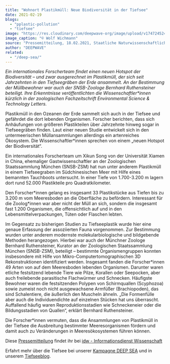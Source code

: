 ```yaml
---
title: "Wohnort Plastikmüll: Neue Biodiversität in der Tiefsee"
date: 2021-02-19
blogs: 
  - "pplastic-pollution"
  - "tiefsee"
image: "https://res.cloudinary.com/deepwave-org/image/upload/v1747245243/deepwave.org/PlasticWaste-003.jpg"
image_caption: "© Wolf Wichmann"
source: "Pressemitteilung, 18.02.2021, Staatliche Naturwissenschaftliche Sammlungen Bayerns"
author: "DEEPWAVE"
related: 
  - "/deep-sea/"
---
```


_Ein internationales Forscherteam findet einen neuen Hotspot der Biodiversität – und zwar ausgerechnet im Plastikmüll, der sich seit Jahrzehnten in den Tiefseegräben der Erde ansammelt. An der Bestimmung der Müllbewohner war auch der SNSB-Zoologe Bernhard Ruthensteiner beteiligt. Ihre Erkenntnisse veröffentlichten die Wissenschaftler\*innen kürzlich in der zoologischen Fachzeitschrift Environmental Science & Technology Letters._

Plastikmüll in den Ozeanen der Erde sammelt sich auch in der Tiefsee und gefährdet die dort lebenden Organismen. Forscher berichten, dass sich Anhäufungen von größeren Plastikteilen über Jahrzehnte hinweg sogar in Tiefseegräben finden. Laut einer neuen Studie entwickelt sich in den untermeerischen Müllansammlungen allerdings ein artenreiches Ökosystem. Die Wissenschaftler\*innen sprechen von einem „neuen Hotspot der Biodiversität“.

Ein internationales Forscherteam um Xikun Song von der Universität Xiamen in China, ehemaliger Gastwissenschaftler an der Zoologischen Staatssammlung München (SNSB-ZSM) hat nun unter anderem Plastikmüll in einem Tiefseegraben im Südchinesischen Meer mit Hilfe eines bemannten Tauchboots untersucht. In einer Tiefe von 1.700-3.200 m lagern dort rund 52.000 Plastikteile pro Quadratkilometer.

Den Forscher\*innen gelang es insgesamt 33 Plastikstücke aus Tiefen bis zu 3.200 m vom Meeresboden an die Oberfläche zu befördern. Interessant für die Zoolog\*innen war aber nicht der Müll an sich, sondern die insgesamt fast 1.200 Organismen, die offensichtlich auf und in den Lebensmittelverpackungen, Tüten oder Flaschen lebten.

Im Gegensatz zu bisherigen Studien zu Tiefseeplastik wurde hier eine genaue Erfassung der assoziierten Fauna vorgenommen. Zur Bestimmung wurden unter anderem modernste molekularbiologische und bildgebende Methoden herangezogen. Hierbei war auch der Münchner Zoologe Bernhard Ruthensteiner, Kurator an der Zoologischen Staatssammlung München (SNSB-ZSM), beteiligt – bestimmte Organismengruppen konnten insbesondere mit Hilfe von Mikro-Computertomographischen 3D Rekonstruktionen identifiziert werden. Insgesamt fanden die Forscher\*innen 49 Arten von auf dem Meeresboden lebenden Organismen. Darunter waren etliche festsitzend lebende Tiere wie Pilze, Korallen oder Seepocken, aber auch freilebende parasitische Flachwürmer und Schnecken. Häufigste Bewohner waren die festsitzenden Polypen von Schirmquallen (Scyphozoa) sowie zumeist noch nicht ausgewachsene Armfüßer (Brachiopoden), das sind Schalentiere, die äußerlich den Muscheln ähneln. „Die Formenfülle aber auch die Individuendichte auf einzelnen Stücken hat uns überrascht. Auffallend häufig waren Reproduktionsstadien wie Schneckeneier oder die Bildungsstadien von Quallen“, erklärt Bernhard Ruthensteiner.

Die Forscher\*innen vermuten, dass die Ansammlungen von Plastikmüll in der Tiefsee die Ausbreitung bestimmter Meeresorganismen fördern und damit auch zu Veränderungen in Meeresökosystemen führen können.

Diese [Pressemitteilung](https://idw-online.de/de/news763352) findet ihr bei [idw - Informationsdienst Wissenschaft](https://idw-online.de/de/)

Erfahrt mehr über die Tiefsee bei unserer [Kampagne DEEP SEA](https://www.deepwave.org/deep-sea/) und in unserem [Tiefseeblog](https://www.deepwave.org/blogs/tiefsee/).
